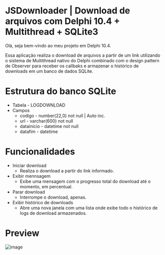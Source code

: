 # JSDownloader | Download de arquivos com Delphi 10.4 + Multithread + SQLite3

Olá, seja bem-vindo ao meu projeto em Delphi 10.4.

Essa aplicação realiza o download de arquivos a partir de um link utilizando o sistema de Multithread nativo do Delphi combinado com o design pattern de Observer para receber os callbaks e armazenar o histórico de downloads em um banco de dados SQLite.

# Estrutura do banco SQLite
- Tabela - LOGDOWNLOAD
- Campos 
  - codigo - number(22,0) not null | Auto inc.
  - url - varchar(600) not null
  - datainicio - datetime not null
  - datafim - datetime

# Funcionalidades
- Iniciar download
  - Realiza o download a partir do link informado.
- Exibir mennsagem
  - Exibe uma mensagem com o progresso total do download até o momento, em percentual.
- Parar download
  - Interrompe o download, apenas.
- Exibir histórico de downloads
  - Abre uma nova janela com uma lista onde exibe todo o histórico de logs de download armazenados.

# Preview
![image](https://user-images.githubusercontent.com/33349637/163734409-cf17714f-03a0-4dbb-a7d7-226a070a6fe1.png)
